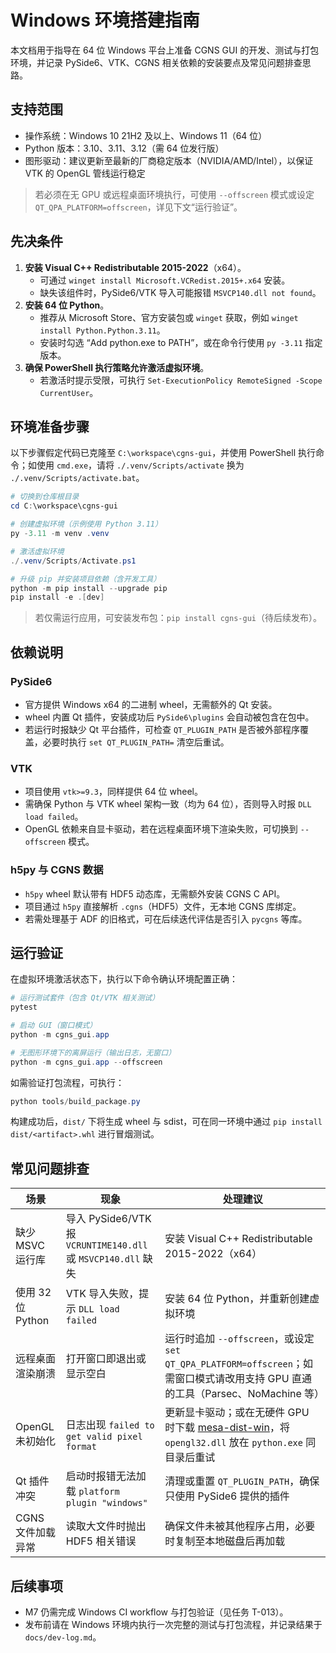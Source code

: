 # Windows 环境搭建指南

本文档用于指导在 64 位 Windows 平台上准备 CGNS GUI 的开发、测试与打包环境，并记录 PySide6、VTK、CGNS 相关依赖的安装要点及常见问题排查思路。

## 支持范围

- 操作系统：Windows 10 21H2 及以上、Windows 11（64 位）
- Python 版本：3.10、3.11、3.12（需 64 位发行版）
- 图形驱动：建议更新至最新的厂商稳定版本（NVIDIA/AMD/Intel），以保证 VTK 的 OpenGL 管线运行稳定

> 若必须在无 GPU 或远程桌面环境执行，可使用 `--offscreen` 模式或设定 `QT_QPA_PLATFORM=offscreen`，详见下文“运行验证”。

## 先决条件

1. **安装 Visual C++ Redistributable 2015-2022**（x64）。
   - 可通过 `winget install Microsoft.VCRedist.2015+.x64` 安装。
   - 缺失该组件时，PySide6/VTK 导入可能报错 `MSVCP140.dll not found`。
2. **安装 64 位 Python**。
   - 推荐从 Microsoft Store、官方安装包或 `winget` 获取，例如 `winget install Python.Python.3.11`。
   - 安装时勾选 “Add python.exe to PATH”，或在命令行使用 `py -3.11` 指定版本。
3. **确保 PowerShell 执行策略允许激活虚拟环境**。
   - 若激活时提示受限，可执行 `Set-ExecutionPolicy RemoteSigned -Scope CurrentUser`。

## 环境准备步骤

以下步骤假定代码已克隆至 `C:\workspace\cgns-gui`，并使用 PowerShell 执行命令；如使用 `cmd.exe`，请将 `./.venv/Scripts/activate` 换为 `./.venv/Scripts/activate.bat`。

```powershell
# 切换到仓库根目录
cd C:\workspace\cgns-gui

# 创建虚拟环境（示例使用 Python 3.11）
py -3.11 -m venv .venv

# 激活虚拟环境
./.venv/Scripts/Activate.ps1

# 升级 pip 并安装项目依赖（含开发工具）
python -m pip install --upgrade pip
pip install -e .[dev]
```

> 若仅需运行应用，可安装发布包：`pip install cgns-gui`（待后续发布）。

## 依赖说明

### PySide6

- 官方提供 Windows x64 的二进制 wheel，无需额外的 Qt 安装。
- wheel 内置 Qt 插件，安装成功后 `PySide6\plugins` 会自动被包含在包中。
- 若运行时报缺少 Qt 平台插件，可检查 `QT_PLUGIN_PATH` 是否被外部程序覆盖，必要时执行 `set QT_PLUGIN_PATH=` 清空后重试。

### VTK

- 项目使用 `vtk>=9.3`，同样提供 64 位 wheel。
- 需确保 Python 与 VTK wheel 架构一致（均为 64 位），否则导入时报 `DLL load failed`。
- OpenGL 依赖来自显卡驱动，若在远程桌面环境下渲染失败，可切换到 `--offscreen` 模式。

### h5py 与 CGNS 数据

- `h5py` wheel 默认带有 HDF5 动态库，无需额外安装 CGNS C API。
- 项目通过 `h5py` 直接解析 `.cgns`（HDF5）文件，无本地 CGNS 库绑定。
- 若需处理基于 ADF 的旧格式，可在后续迭代评估是否引入 `pycgns` 等库。

## 运行验证

在虚拟环境激活状态下，执行以下命令确认环境配置正确：

```powershell
# 运行测试套件（包含 Qt/VTK 相关测试）
pytest

# 启动 GUI（窗口模式）
python -m cgns_gui.app

# 无图形环境下的离屏运行（输出日志，无窗口）
python -m cgns_gui.app --offscreen
```

如需验证打包流程，可执行：

```powershell
python tools/build_package.py
```

构建成功后，`dist/` 下将生成 wheel 与 sdist，可在同一环境中通过 `pip install dist/<artifact>.whl` 进行冒烟测试。

## 常见问题排查

| 场景 | 现象 | 处理建议 |
| --- | --- | --- |
| 缺少 MSVC 运行库 | 导入 PySide6/VTK 报 `VCRUNTIME140.dll` 或 `MSVCP140.dll` 缺失 | 安装 Visual C++ Redistributable 2015-2022（x64） |
| 使用 32 位 Python | VTK 导入失败，提示 `DLL load failed` | 安装 64 位 Python，并重新创建虚拟环境 |
| 远程桌面渲染崩溃 | 打开窗口即退出或显示空白 | 运行时追加 `--offscreen`，或设定 `set QT_QPA_PLATFORM=offscreen`；如需窗口模式请改用支持 GPU 直通的工具（Parsec、NoMachine 等） |
| OpenGL 未初始化 | 日志出现 `failed to get valid pixel format` | 更新显卡驱动；或在无硬件 GPU 时下载 [mesa-dist-win](https://github.com/pal1000/mesa-dist-win/releases)，将 `opengl32.dll` 放在 `python.exe` 同目录后重试 |
| Qt 插件冲突 | 启动时报错无法加载 `platform plugin "windows"` | 清理或重置 `QT_PLUGIN_PATH`，确保只使用 PySide6 提供的插件 |
| CGNS 文件加载异常 | 读取大文件时抛出 HDF5 相关错误 | 确保文件未被其他程序占用，必要时复制至本地磁盘后再加载 |

## 后续事项

- M7 仍需完成 Windows CI workflow 与打包验证（见任务 T-013）。
- 发布前请在 Windows 环境内执行一次完整的测试与打包流程，并记录结果于 `docs/dev-log.md`。
